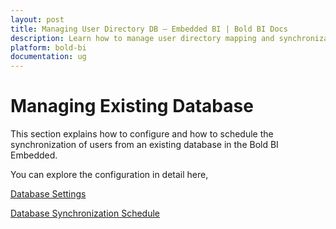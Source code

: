 ```yaml
---
layout: post
title: Managing User Directory DB – Embedded BI | Bold BI Docs
description: Learn how to manage user directory mapping and synchronization with existing database in Bold BI Embedded.
platform: bold-bi
documentation: ug
---
```


# Managing Existing Database

This section explains how to configure and how to schedule the synchronization of users from an existing database in the Bold BI Embedded.

You can explore the configuration in detail here,

[Database Settings](/embedded-bi/site-administration/existing-database/database-settings/)

[Database Synchronization Schedule](/embedded-bi/site-administration/existing-database/imported-database-users-synchronization-schedule/)